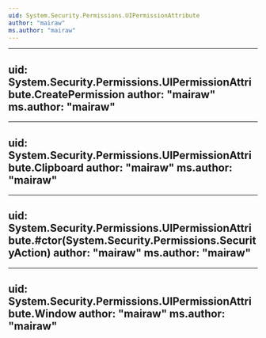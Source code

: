 ```yaml
---
uid: System.Security.Permissions.UIPermissionAttribute
author: "mairaw"
ms.author: "mairaw"
---
```


---
uid: System.Security.Permissions.UIPermissionAttribute.CreatePermission
author: "mairaw"
ms.author: "mairaw"
---

---
uid: System.Security.Permissions.UIPermissionAttribute.Clipboard
author: "mairaw"
ms.author: "mairaw"
---

---
uid: System.Security.Permissions.UIPermissionAttribute.#ctor(System.Security.Permissions.SecurityAction)
author: "mairaw"
ms.author: "mairaw"
---

---
uid: System.Security.Permissions.UIPermissionAttribute.Window
author: "mairaw"
ms.author: "mairaw"
---
